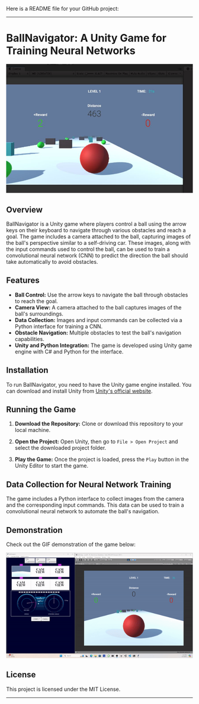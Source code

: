 Here is a README file for your GitHub project:

---

# BallNavigator: A Unity Game for Training Neural Networks

![Demo](ballDodgeGame2.JPG)

## Overview

BallNavigator is a Unity game where players control a ball using the arrow keys on their keyboard to navigate through various obstacles and reach a goal. The game includes a camera attached to the ball, capturing images of the ball's perspective similar to a self-driving car. These images, along with the input commands used to control the ball, can be used to train a convolutional neural network (CNN) to predict the direction the ball should take automatically to avoid obstacles.

## Features

- **Ball Control:** Use the arrow keys to navigate the ball through obstacles to reach the goal.
- **Camera View:** A camera attached to the ball captures images of the ball's surroundings.
- **Data Collection:** Images and input commands can be collected via a Python interface for training a CNN.
- **Obstacle Navigation:** Multiple obstacles to test the ball's navigation capabilities.
- **Unity and Python Integration:** The game is developed using Unity game engine with C# and Python for the interface.

## Installation

To run BallNavigator, you need to have the Unity game engine installed. You can download and install Unity from [Unity's official website](https://unity.com/).

## Running the Game

1. **Download the Repository:**
   Clone or download this repository to your local machine.

2. **Open the Project:**
   Open Unity, then go to `File > Open Project` and select the downloaded project folder.

3. **Play the Game:**
   Once the project is loaded, press the `Play` button in the Unity Editor to start the game.

## Data Collection for Neural Network Training

The game includes a Python interface to collect images from the camera and the corresponding input commands. This data can be used to train a convolutional neural network to automate the ball's navigation.

## Demonstration

Check out the GIF demonstration of the game below:

![Demo](balldodge.gif)



## License

This project is licensed under the MIT License.

---
